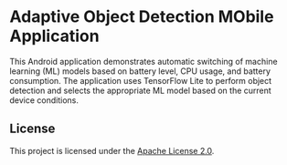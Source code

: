 # Adaptive Object Detection MObile Application

This Android application demonstrates automatic switching of machine learning (ML) models based on battery level, CPU usage, and battery consumption. The application uses TensorFlow Lite to perform object detection and selects the appropriate ML model based on the current device conditions.



## License

This project is licensed under the [Apache License 2.0](LICENSE).

